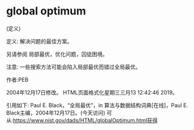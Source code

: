 # global optimum


(定义)



定义:
解决问题的最佳方案。



另请参阅
局部最优，优化问题，囚徒困境。



注意:
一些搜索方法可能会陷入局部最优而错过全局最优。


作者:PEB







2004年12月17日修改。
HTML页面格式化星期三三月13 12:42:46 2019。



引用如下:
Paul E. Black，“全局最优”，in
算法与数据结构词典[在线]，Paul E. Black主编，2004年12月17日。(今天访问)
可从:https://www.nist.gov/dads/HTML/globalOptimum.html获得